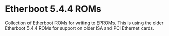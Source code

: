# Etherboot 5.4.4 ROMs

Collection of Etherboot ROMs for writing to EPROMs. This is using the older Etherboot 5.4.4 ROMs for support on older ISA and PCI Ethernet cards.
